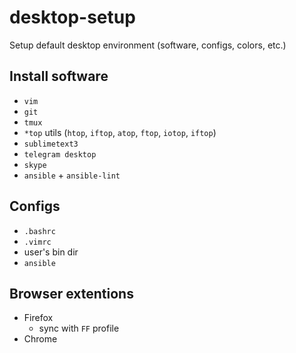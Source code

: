 # desktop-setup
Setup default desktop environment (software, configs, colors, etc.)


## Install software

 - `vim`
 - `git`
 - `tmux`
 - `*top` utils (`htop`, `iftop`, `atop`, `ftop`, `iotop`, `iftop`)
 - `sublimetext3`
 - `telegram desktop`
 - `skype`
 - `ansible` + `ansible-lint`


## Configs

 - `.bashrc`
 - `.vimrc`
 - user's bin dir
 - `ansible`
 

## Browser extentions
 - Firefox
   - sync with `FF` profile
 - Chrome





